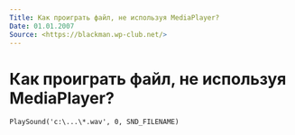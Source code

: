 ```yaml
---
Title: Как проиграть файл, не используя MediaPlayer?
Date: 01.01.2007
Source: <https://blackman.wp-club.net/>
---
```



Как проиграть файл, не используя MediaPlayer?
=============================================

    PlaySound('c:\...\*.wav', 0, SND_FILENAME)

